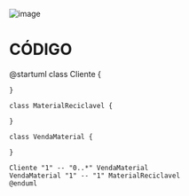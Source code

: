 ![image](https://github.com/user-attachments/assets/4d89473d-f90c-4804-a101-9099623b0b9d)

# CÓDIGO 
@startuml
    class Cliente {
    
    }

    class MaterialReciclavel {

    }

    class VendaMaterial {
    
    }

    Cliente "1" -- "0..*" VendaMaterial
    VendaMaterial "1" -- "1" MaterialReciclavel
    @enduml

